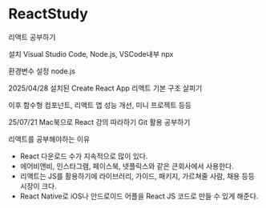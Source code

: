 # ReactStudy
리액트 공부하기

설치
Visual Studio Code, Node.js, VSCode내부 npx

환경변수 설정
node.js

2025/04/28
설치된 Create React App 리액트 기본 구조 살피기

이후
함수형 컴포넌트, 리액트 앱 성능 개선, 미니 프로젝트 등등


25/07/21
Mac북으로 React 강의 따라하기
Git 활용 공부하기


리액트를 공부해야하는 이유
- React 다운로드 수가 지속적으로 많이 있다.
- 에어비앤비, 인스타그램, 페이스북, 넷플릭스와 같은 큰회사에서 사용한다.
- 리액트는 JS를 활용하기에 라이브러리, 가이드, 패키지, 가르쳐줄 사람, 채용 등등 시장이 크다.
- React Native로 iOS나 안드로이드 어플을 React JS 코드로 만들 수 있게 해준다.

